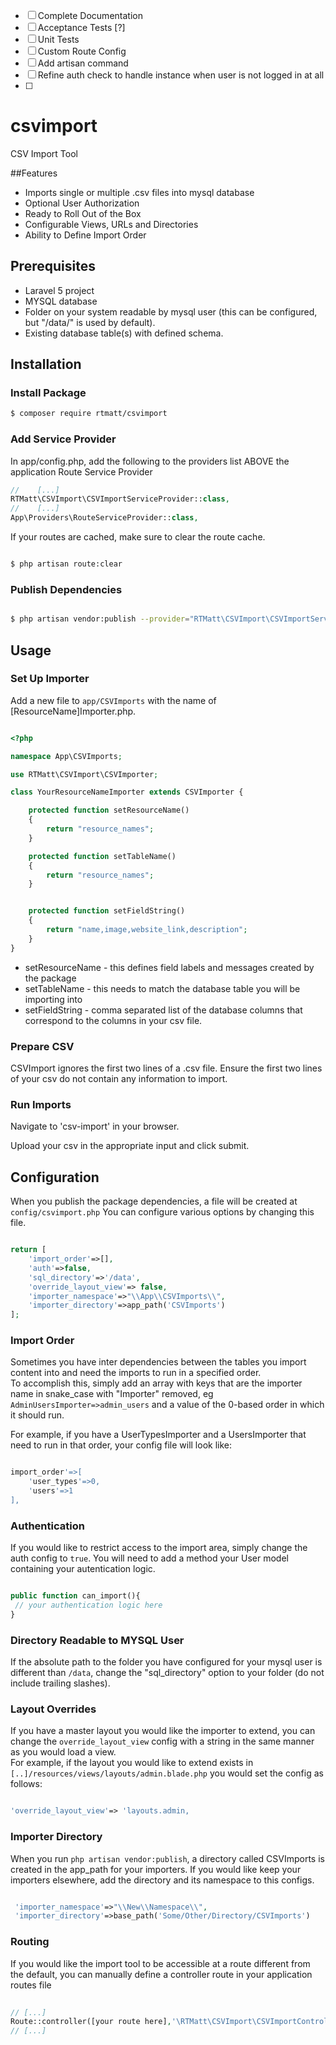 - [ ] Complete Documentation
- [ ] Acceptance Tests [?]
- [ ] Unit Tests
- [ ] Custom Route Config
- [ ] Add artisan command
- [ ] Refine auth check to handle instance when user is not logged in at all
- [ ] 



# csvimport
CSV Import Tool

##Features
* Imports single or multiple .csv files into mysql database
* Optional User Authorization
* Ready to Roll Out of the Box
* Configurable Views, URLs and Directories
* Ability to Define Import Order 

## Prerequisites
* Laravel 5 project
* MYSQL database
* Folder on your system readable by mysql user (this can be configured, but "/data/" is used by default).
* Existing database table(s) with defined schema.
 
## Installation
### Install Package

``` bash
$ composer require rtmatt/csvimport

```

### Add Service Provider
In app/config.php, add the following to the providers list ABOVE the application Route Service Provider

```  php
//    [...]
RTMatt\CSVImport\CSVImportServiceProvider::class,
//    [...]
App\Providers\RouteServiceProvider::class,

```

If your routes are cached, make sure to clear the route cache.


``` bash 

$ php artisan route:clear

```

### Publish Dependencies

``` bash 

$ php artisan vendor:publish --provider="RTMatt\CSVImport\CSVImportServiceProvider"

```

## Usage
### Set Up Importer
Add a new file to `app/CSVImports` with the name of [ResourceName]Importer.php.  
  
  ``` php 
  
  <?php
  
  namespace App\CSVImports;
  
  use RTMatt\CSVImport\CSVImporter;
  
  class YourResourceNameImporter extends CSVImporter {
  
      protected function setResourceName()
      {
          return "resource_names";
      }
 
      protected function setTableName()
      {
          return "resource_names";
      }
  

      protected function setFieldString()
      {
          return "name,image,website_link,description";
      }
  }
  
  ```
 * setResourceName - this defines field labels and messages created by the package
 * setTableName - this needs to match the database table you will be importing into
 * setFieldString - comma separated list of the database columns that correspond to the columns in your csv file. 

### Prepare CSV
CSVImport ignores the first two lines of a .csv file.  Ensure the first two lines of your csv do not contain any information to import. 

### Run Imports
Navigate to 'csv-import' in your browser.
  
Upload your csv in the appropriate input and click submit.



## Configuration
When you publish the package dependencies, a file will be created at `config/csvimport.php`
You can configure various options by changing this file.

``` php 

return [
    'import_order'=>[],
    'auth'=>false,
    'sql_directory'=>'/data',
    'override_layout_view'=> false,
    'importer_namespace'=>"\\App\\CSVImports\\",
    'importer_directory'=>app_path('CSVImports')
];

```

### Import Order
Sometimes you have inter dependencies between the tables you import content into and need the imports to run in a specified order.  
To accomplish this, simply add an array with keys that are the importer name in  snake_case with "Importer" removed, eg `AdminUsersImporter=>admin_users` and a value of the 0-based order in which it should run.
                                                                                                                                      
For example, if you have a UserTypesImporter and a UsersImporter that need to run in that order, your config file will look like:

``` php 

import_order'=>[
	'user_types'=>0,
	'users'=>1
],

```

### Authentication
If you would like to restrict access to the import area, simply change the auth config to `true`.  You will need to add a method  your User model containing your autentication logic.

``` php 

public function can_import(){
 // your authentication logic here
}

```
  
  
### Directory Readable to MYSQL User
If the absolute path to the folder you have configured for your mysql user is different than `/data`, change the "sql_directory" option to your folder (do not include trailing slashes).

### Layout Overrides
If you have a master layout you would like the importer to extend, you can change the `override_layout_view` config with a string in the same manner as you would load a view.  
For example, if the layout you would like to extend exists in `[..]/resources/views/layouts/admin.blade.php` you would set the config as follows:


``` php 

'override_layout_view'=> 'layouts.admin,

```

### Importer Directory
When you run `php artisan vendor:publish`, a directory called CSVImports is created in the app_path for your importers.  If you would like keep your importers elsewhere, add  the directory and its namespace to this configs.

``` php 

 'importer_namespace'=>"\\New\\Namespace\\",
 'importer_directory'=>base_path('Some/Other/Directory/CSVImports')

```

### Routing
If you would like the import tool to be accessible at a route different from the default, you can manually define a controller route in your application routes file

``` php
 
// [...]
Route::controller([your route here],'\RTMatt\CSVImport\CSVImportController');
// [...]

```